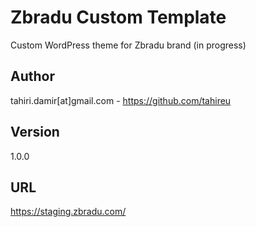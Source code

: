 # Zbradu Custom Template
Custom WordPress theme for Zbradu brand (in progress)

## Author
tahiri.damir[at]gmail.com - https://github.com/tahireu

## Version
1.0.0

## URL
https://staging.zbradu.com/<br />